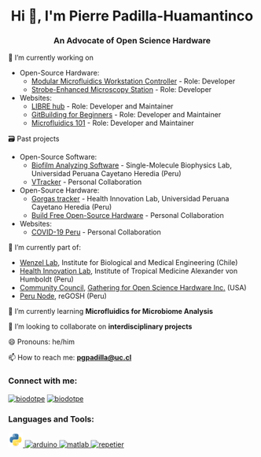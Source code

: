 <h1 align="center">Hi 👋, I'm Pierre Padilla-Huamantinco </h1>
<h3 align="center">An Advocate of Open Science Hardware </h3>

🔭 I’m currently working on
- Open-Source Hardware:
  - [Modular Microfluidics Workstation Controller](https://github.com/wenzel-lab/open-microfluidics-workstation) - Role: Developer
  - [Strobe-Enhanced Microscopy Station](https://github.com/LIBREhub/3_Levels_Stage) - Role: Developer
- Websites:
  - [LIBRE hub](https://github.com/LIBREhub) - Role: Developer and Maintainer
  - [GitBuilding for Beginners](https://github.com/LIBREhub/gitbuilding-for-beginners) - Role: Developer and Maintainer
  - [Microfluidics 101](https://github.com/ufluidics101) - Role: Developer and Maintainer

🗃️ Past projects
- Open-Source Software:
  - [Biofilm Analyzing Software](https://github.com/Biofilm-Project/BAS) - Single-Molecule Biophysics Lab, Universidad Peruana Cayetano Heredia (Peru)
  - [VTracker](https://github.com/OrsonMM/VTraker) - Personal Collaboration
- Open-Source Hardware:
  - [Gorgas tracker](https://github.com/healthinnovation/gorgas_tracker) - Health Innovation Lab, Universidad Peruana Cayetano Heredia (Peru)
  - [Build Free Open-Source Hardware](https://github.com/FOSH-following-demand) - Personal Collaboration 
- Websites:
  - [COVID-19 Peru](https://github.com/jincio/COVID_19_PERU) - Personal Collaboration
    
🐳  I’m currently part of:
- [Wenzel Lab](https://wenzel-lab.github.io/), Institute for Biological and Medical Engineering (Chile)
- [Health Innovation Lab](https://github.com/healthinnovation), Institute of Tropical Medicine Alexander von Humboldt (Peru)
- [Community Council](https://forum.openhardware.science/t/announcement-of-2021-gosh-community-council/2949), [Gathering for Open Science Hardware Inc.](https://openhardware.science/) (USA)
- [Peru Node](https://regosh.libres.cc/en/projects/), reGOSH (Peru)

🌱 I’m currently learning **Microfluidics for Microbiome Analysis**

👯 I’m looking to collaborate on **interdisciplinary projects**

😄 Pronouns: he/him

📫 How to reach me: **pgpadilla@uc.cl**

<h3 align="left">Connect with me:</h3>
<p align="left">
<a href="https://twitter.com/biodotpe" target="blank"><img align="center" src="https://www.vectorlogo.zone/logos/twitter/twitter-icon.svg" alt="biodotpe" height="30" width="30" /></a> <a href="https://instagram.com/biodotpe" target="blank"><img align="center" src="https://www.vectorlogo.zone/logos/instagram/instagram-icon.svg" alt="biodotpe" height="30" width="30" /></a>
</p>

<h3 align="left">Languages and Tools:</h3>
<p align="left"> <a href="https://www.python.org" target="_blank"> <img src="https://raw.githubusercontent.com/devicons/devicon/master/icons/python/python-original.svg" alt="python" width="30" height="30"/> </a> <a href="https://www.arduino.cc/" target="_blank"> <img src="https://cdn.worldvectorlogo.com/logos/arduino-1.svg" alt="arduino" width="30" height="30"/> </a> <a href="https://www.mathworks.com/" target="_blank"> <img src="https://upload.wikimedia.org/wikipedia/commons/2/21/Matlab_Logo.png" alt="matlab" width="30" height="30"/> </a> <a href="https://www.repetier.com/" target="_blank"> <img src="https://www.repetier-server.com/logo-monitor.svg" alt="repetier" width="30" height="30"/> </a> </p>
<!--
<h3 align="left">Support:</h3>
<p><a href="https://www.buymeacoffee.com/biodotpe"> <img align="left" src="https://cdn.buymeacoffee.com/buttons/v2/default-yellow.png" height="50" width="210" alt="biodotpe" /></a></p><br><br>
-->
<!--
**biodotpe/biodotpe** is a ✨ _special_ ✨ repository because its `README.md` (this file) appears on your GitHub profile.

Here are some ideas to get you started:

- 🔭 I’m currently working on ...
- 🌱 I’m currently learning ...
- 👯 I’m looking to collaborate on ...
- 🤔 I’m looking for help with ...
- 💬 Ask me about ...
- 📫 How to reach me: ...
- 😄 Pronouns: ...
- ⚡ Fun fact: ...
-->
